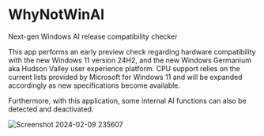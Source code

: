 # WhyNotWinAI
Next-gen Windows AI release compatibility checker 

This app performs an early preview check regarding hardware compatibility with the new Windows 11 version 24H2, and the new Windows Germanium aka Hudson Valley user experience platform. CPU support relies on the current lists provided by Microsoft for Windows 11 and will be expanded accordingly as new specifications become available. 

Furthermore, with this application, some internal AI functions can also be detected and deactivated.

![Screenshot 2024-02-09 235607](https://github.com/builtbybel/WhyNotWinAI/assets/57478606/ad549c8f-a955-432b-8b92-9d034c3dc8ce)
